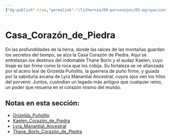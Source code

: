```yaml
---
{"dg-publish":true,"permalink":"/lithernia/09-personajes/03-agrupaciones/casa-corazon-de-piedra/home/"}
---
```


# Casa_Corazón_de_Piedra

En las profundidades de la tierra, donde las raíces de las montañas guardan los secretos del tiempo, se alza la Casa Corazón de Piedra. Aquí se entrelazan los destinos del indomable Thane Borin y el audaz Kaelen, cuyo linaje es tan firme como la roca que los cobija. Su fortaleza se ve afianzada por el acero leal de Grizelda Puñolito, la guerrera de puño firme, y guiada por la sabiduría arcana de Lyra Manantial Ancestral, cuyos ojos ven los hilos del porvenir. Juntos, custodian un legado más antiguo que cualquier reino, un poder que resuena en el corazón mismo del mundo.

## Notas en esta sección:
- [Grizelda_Puñolito](./Grizelda_Puñolito.md)
- [Kaelen_Corazón_de_Piedra](./Kaelen_Corazón_de_Piedra.md)
- [Lyra_Manantial_Ancestral](./Lyra_Manantial_Ancestral.md)
- [Thane_Borin_Corazón_de_Piedra](./Thane_Borin_Corazón_de_Piedra.md)

